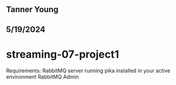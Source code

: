 ## Tanner Young
## 5/19/2024

# streaming-07-project1



Requirements:
RabbitMQ server running
pika installed in your active environment
RabbitMQ Admin